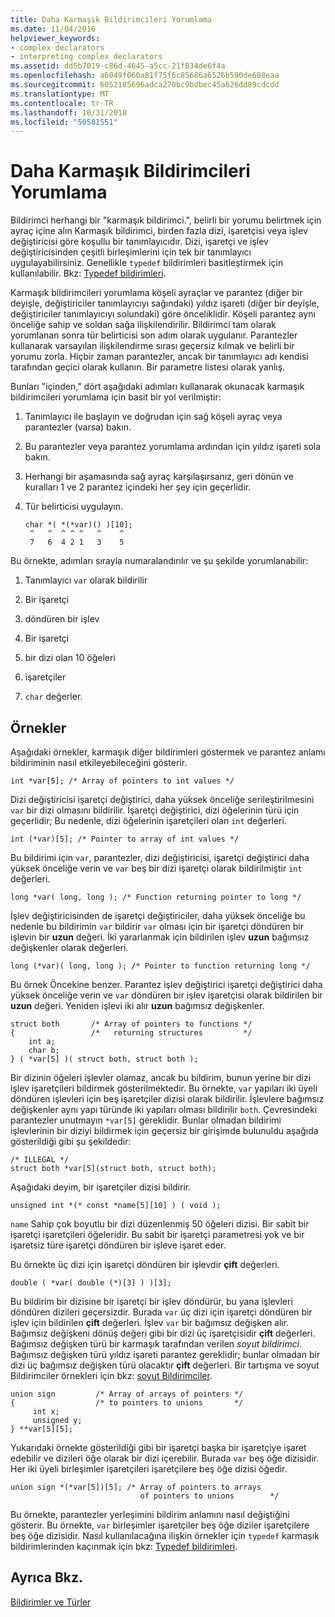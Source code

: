 ```yaml
---
title: Daha Karmaşık Bildirimcileri Yorumlama
ms.date: 11/04/2016
helpviewer_keywords:
- complex declarators
- interpreting complex declarators
ms.assetid: dd5b7019-c86d-4645-a5cc-21f834de6f4a
ms.openlocfilehash: a6049f060a81f75f6c85686a6526b590de688eaa
ms.sourcegitcommit: 6052185696adca270bc9bdbec45a626dd89cdcdd
ms.translationtype: MT
ms.contentlocale: tr-TR
ms.lasthandoff: 10/31/2018
ms.locfileid: "50581551"
---
```

# <a name="interpreting-more-complex-declarators"></a>Daha Karmaşık Bildirimcileri Yorumlama

Bildirimci herhangi bir "karmaşık bildirimci.", belirli bir yorumu belirtmek için ayraç içine alın Karmaşık bildirimci, birden fazla dizi, işaretçisi veya işlev değiştiricisi göre koşullu bir tanımlayıcıdır. Dizi, işaretçi ve işlev değiştiricisinden çeşitli birleşimlerini için tek bir tanımlayıcı uygulayabilirsiniz. Genellikle `typedef` bildirimleri basitleştirmek için kullanılabilir. Bkz: [Typedef bildirimleri](../c-language/typedef-declarations.md).

Karmaşık bildirimcileri yorumlama köşeli ayraçlar ve parantez (diğer bir deyişle, değiştiriciler tanımlayıcıyı sağındaki) yıldız işareti (diğer bir deyişle, değiştiriciler tanımlayıcıyı solundaki) göre önceliklidir. Köşeli parantez aynı önceliğe sahip ve soldan sağa ilişkilendirilir. Bildirimci tam olarak yorumlanan sonra tür belirticisi son adım olarak uygulanır. Parantezler kullanarak varsayılan ilişkilendirme sırası geçersiz kılmak ve belirli bir yorumu zorla. Hiçbir zaman parantezler, ancak bir tanımlayıcı adı kendisi tarafından geçici olarak kullanın. Bir parametre listesi olarak yanlış.

Bunları "içinden," dört aşağıdaki adımları kullanarak okunacak karmaşık bildirimcileri yorumlama için basit bir yol verilmiştir:

1. Tanımlayıcı ile başlayın ve doğrudan için sağ köşeli ayraç veya parantezler (varsa) bakın.

1. Bu parantezler veya parantez yorumlama ardından için yıldız işareti sola bakın.

1. Herhangi bir aşamasında sağ ayraç karşılaşırsanız, geri dönün ve kuralları 1 ve 2 parantez içindeki her şey için geçerlidir.

1. Tür belirticisi uygulayın.

    ```
    char *( *(*var)() )[10];
     ^   ^  ^ ^ ^   ^    ^
     7   6  4 2 1   3    5
    ```

Bu örnekte, adımları sırayla numaralandırılır ve şu şekilde yorumlanabilir:

1. Tanımlayıcı `var` olarak bildirilir

1. Bir işaretçi

1. döndüren bir işlev

1. Bir işaretçi

1. bir dizi olan 10 öğeleri

1. işaretçiler

1. `char` değerler.

## <a name="examples"></a>Örnekler

Aşağıdaki örnekler, karmaşık diğer bildirimleri göstermek ve parantez anlamı bildiriminin nasıl etkileyebileceğini gösterir.

```
int *var[5]; /* Array of pointers to int values */
```

Dizi değiştiricisi işaretçi değiştirici, daha yüksek önceliğe serileştirilmesini `var` bir dizi olmasını bildirilir. İşaretçi değiştirici, dizi öğelerinin türü için geçerlidir; Bu nedenle, dizi öğelerinin işaretçileri olan `int` değerleri.

```
int (*var)[5]; /* Pointer to array of int values */
```

Bu bildirimi için `var`, parantezler, dizi değiştiricisi, işaretçi değiştirici daha yüksek önceliğe verin ve `var` beş bir dizi işaretçi olarak bildirilmiştir `int` değerleri.

```
long *var( long, long ); /* Function returning pointer to long */
```

İşlev değiştiricisinden de işaretçi değiştiriciler, daha yüksek önceliğe bu nedenle bu bildirimin `var` bildirir `var` olması için bir işaretçi döndüren bir işlevin bir **uzun** değeri. İki yararlanmak için bildirilen işlev **uzun** bağımsız değişkenler olarak değerleri.

```
long (*var)( long, long ); /* Pointer to function returning long */
```

Bu örnek Öncekine benzer. Parantez işlev değiştirici işaretçi değiştirici daha yüksek önceliğe verin ve `var` döndüren bir işlev işaretçisi olarak bildirilen bir **uzun** değeri. Yeniden işlevi iki alır **uzun** bağımsız değişkenler.

```
struct both       /* Array of pointers to functions */
{                 /*   returning structures         */
    int a;
    char b;
} ( *var[5] )( struct both, struct both );
```

Bir dizinin öğeleri işlevler olamaz, ancak bu bildirim, bunun yerine bir dizi işlev işaretçileri bildirmek gösterilmektedir. Bu örnekte, `var` yapıları iki üyeli döndüren işlevleri için beş işaretçiler dizisi olarak bildirilir. İşlevlere bağımsız değişkenler aynı yapı türünde iki yapıları olması bildirilir `both`. Çevresindeki parantezler unutmayın `*var[5]` gereklidir. Bunlar olmadan bildirimi işlevlerinin bir diziyi bildirmek için geçersiz bir girişimde bulunuldu aşağıda gösterildiği gibi şu şekildedir:

```
/* ILLEGAL */
struct both *var[5](struct both, struct both);
```

Aşağıdaki deyim, bir işaretçiler dizisi bildirir.

```
unsigned int *(* const *name[5][10] ) ( void );
```

`name` Sahip çok boyutlu bir dizi düzenlenmiş 50 öğeleri dizisi. Bir sabit bir işaretçi işaretçileri öğeleridir. Bu sabit bir işaretçi parametresi yok ve bir işaretsiz türe işaretçi döndüren bir işleve işaret eder.

Bu örnekte üç dizi için işaretçi döndüren bir işlevdir **çift** değerleri.

```
double ( *var( double (*)[3] ) )[3];
```

Bu bildirim bir dizisine bir işaretçi bir işlev döndürür, bu yana işlevleri döndüren dizileri geçersizdir. Burada `var` üç dizi için işaretçi döndüren bir işlev için bildirilen **çift** değerleri. İşlev `var` bir bağımsız değişken alır. Bağımsız değişkeni dönüş değeri gibi bir dizi üç işaretçisidir **çift** değerleri. Bağımsız değişken türü bir karmaşık tarafından verilen *soyut bildirimci*. Bağımsız değişken türü yıldız işareti parantez gereklidir; bunlar olmadan bir dizi üç bağımsız değişken türü olacaktır **çift** değerleri. Bir tartışma ve soyut Bildirimciler örnekleri için bkz: [soyut Bildirimciler](../c-language/c-abstract-declarators.md).

```
union sign         /* Array of arrays of pointers */
{                  /* to pointers to unions       */
     int x;
     unsigned y;
} **var[5][5];
```

Yukarıdaki örnekte gösterildiği gibi bir işaretçi başka bir işaretçiye işaret edebilir ve dizileri öğe olarak bir dizi içerebilir. Burada `var` beş öğe dizisidir. Her iki üyeli birleşimler işaretçileri işaretçilere beş öğe dizisi öğedir.

```
union sign *(*var[5])[5]; /* Array of pointers to arrays
                             of pointers to unions        */
```

Bu örnekte, parantezler yerleşimini bildirim anlamını nasıl değiştiğini gösterir. Bu örnekte, `var` birleşimler işaretçiler beş öğe diziler işaretçilere beş öğe dizisidir. Nasıl kullanılacağına ilişkin örnekler için `typedef` karmaşık bildirimlerinden kaçınmak için bkz: [Typedef bildirimleri](../c-language/typedef-declarations.md).

## <a name="see-also"></a>Ayrıca Bkz.

[Bildirimler ve Türler](../c-language/declarations-and-types.md)
